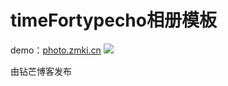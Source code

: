 # 
# timeFortypecho相册模板
demo：<a href="photo.zmki.cn">photo.zmki.cn</a>
<img src="https://a-oss.zmki.cn/2019/20191121-47ee9a7e539da.png" />

由钻芒博客发布
